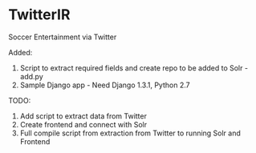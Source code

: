 # TwitterIR
Soccer Entertainment via Twitter

Added:
1. Script to extract required fields and create repo to be added to Solr - add.py
2. Sample Django app - Need Django 1.3.1, Python 2.7

TODO:
1. Add script to extract data from Twitter
2. Create frontend and connect with Solr
3. Full compile script from extraction from Twitter to running Solr and Frontend
